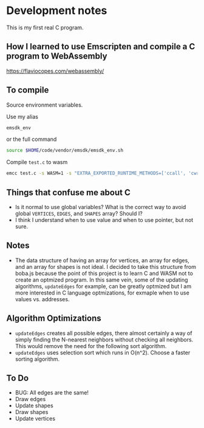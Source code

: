 # Development notes

This is my first real C program.

## How I learned to use Emscripten and compile a C program to WebAssembly

https://flaviocopes.com/webassembly/

## To compile

Source environment variables.

Use my alias

```sh
emsdk_env
```

or the full command

```sh
source $HOME/code/vendor/emsdk/emsdk_env.sh
```

Compile `test.c` to wasm

```sh
emcc test.c -s WASM=1 -s "EXTRA_EXPORTED_RUNTIME_METHODS=['ccall', 'cwrap']"
```

## Things that confuse me about C

- Is it normal to use global variables? What is the correct way to avoid global `VERTICES`, `EDGES`, and `SHAPES` array? Should I?
- I think I understand when to use value and when to use pointer, but not sure.

## Notes

- The data structure of having an array for vertices, an array for edges, and an array for shapes is not ideal. I decided to take this structure from boba.js because the point of this project is to learn C and WASM not to create an optmized program. In this same vein, some of the updating algorithms, `updateEdges` for example, can be greatly optmized but I am more interested in C language optmizations, for exmaple when to use values vs. addresses.

## Algorithm Optimizations

- `updateEdges` creates all possible edges, there almost certainly a way of simply finding the N-nearest neighbors without checking all neighbors. This would remove the need for the following sort algorithm.
- `updateEdges` uses selection sort which runs in O(n^2). Choose a faster sorting algorithm.

## To Do

- BUG: All edges are the same!
- Draw edges
- Update shapes
- Draw shapes
- Update vertices
